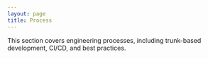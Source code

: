 ```yaml
---
layout: page
title: Process
---
```


This section covers engineering processes, including trunk-based
development, CI/CD, and best practices.
